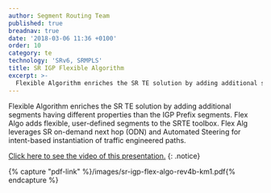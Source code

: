 ```yaml
---
author: Segment Routing Team
published: true
breadnav: true
date: '2018-03-06 11:36 +0100'
order: 10
category: te
technology: 'SRv6, SRMPLS'
title: SR IGP Flexible Algorithm
excerpt: >-
  Flexible Algorithm enriches the SR TE solution by adding additional segments having different properties than the IGP Prefix segments. Flex Algo adds flexible, user-defined segments to the SRTE toolbox. Flex Alg leverages SR on-demand next hop (ODN) and Automated Steering for intent-based instantiation of traffic engineered paths.
---
```

Flexible Algorithm enriches the SR TE solution by adding additional segments having different properties than the IGP Prefix segments. Flex Algo adds flexible, user-defined segments to the SRTE toolbox. Flex Alg leverages SR on-demand next hop (ODN) and Automated Steering for intent-based instantiation of traffic engineered paths. 

[Click here to see the video of this presentation.](http://www.segment-routing.net/conferences/2018-sr-igp-flexible-algorithm/)
{: .notice}  

{% capture "pdf-link" %}/images/sr-igp-flex-algo-rev4b-km1.pdf{% endcapture %}

<script src="{{ 'assets/js/pdfobject.min.js' | relative_url }}"></script>
<div class="fitvidsignore" id="pdf"></div>
<script>PDFObject.embed(" {{ pdf-link | relative_url }} ", "#pdf", {height: "21.5em", width: "100%"});</script>
